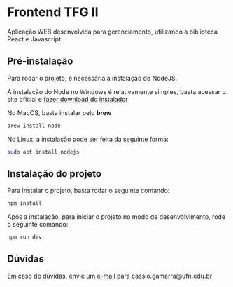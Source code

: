# Frontend TFG II

Aplicação WEB desenvolvida para gerenciamento, utilizando a biblioteca React e Javascript.

## Pré-instalação

Para rodar o projeto, é necessária a instalação do NodeJS.

A instalação do Node no Windows é relativamente simples, basta acessar o site oficial e [fazer download do instalador](https://nodejs.org/en/download/)

No MacOS, basta instalar pelo **brew**
```bash
brew install node
```
No Linux, a instalação pode ser feita da seguinte forma:
```bash
sudo apt install nodejs
```

## Instalação do projeto

Para instalar o projeto, basta rodar o seguinte comando:
```bash
npm install
```

Após a instalação, para iniciar o projeto no modo de desenvolvimento, rode o seguinte comando:
```bash
npm run dev
```
## Dúvidas
Em caso de dúvidas, envie um e-mail para [cassio.gamarra@ufn.edu.br](mailto:cassio.gamarra@ufn.edu.br) 